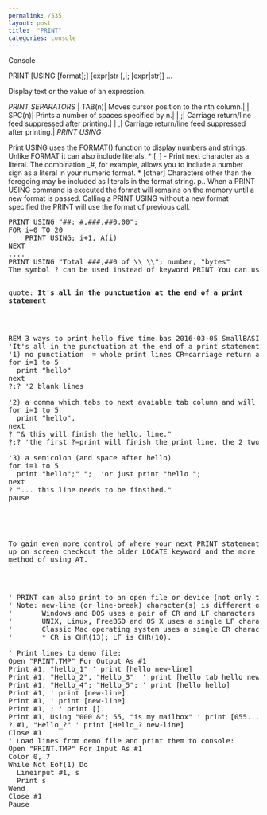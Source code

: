 ```yaml
---
permalink: /535
layout: post
title:  "PRINT"
categories: console
---
```

Console

PRINT [USING [format];] [expr|str [,|; [expr|str]] ...

Display text or the value of an expression.


*PRINT SEPARATORS*
| TAB(n)| Moves cursor position to the nth column.|
| SPC(n)| Prints a number of spaces specified by n.|
| ;| Carriage return/line feed suppressed after printing.|
| ,| Carriage return/line feed suppressed after printing.|
*PRINT USING*
<p>Print USING uses the FORMAT() function to display numbers and strings. Unlike FORMAT it can also include literals.
* [_] - Print next character as a literal. The combination _#, for example, allows you to include a number sign as a literal in your numeric format.
* [other] Characters other than the foregoing may be included as literals in the format string.
p.. When a PRINT USING command is executed the format will remains on the memory until a new format is passed. Calling a PRINT USING without a new format specified the PRINT will use the format of previous call.
<pre>PRINT USING "##: #,###,##0.00";
FOR i=0 TO 20
    PRINT USING; i+1, A(i)
NEXT
....
PRINT USING "Total ###,##0 of \\ \\"; number, "bytes"
The symbol ? can be used instead of keyword PRINT You can use 'USG' instead of 'USING'.

quote: <strong>It's all in the punctuation at the end of a print statement</strong>
<pre>

REM 3 ways to print hello five time.bas 2016-03-05 SmallBASIC 0.12.2 [B+=MGA]
'It's all in the punctuation at the end of a print statement
'1) no punctiation  = whole print lines CR=carriage return and LF=line feed, ready to go on next line
for i=1 to 5
  print "hello"
next
?:? '2 blank lines

'2) a comma which tabs to next avaiable tab column and will stay on same line until run out of coloumns
for i=1 to 5
  print "hello",
next
? "& this will finish the hello, line."
?:? 'the first ?=print will finish the print line, the 2 two are blank lines

'3) a semicolon (and space after hello)
for i=1 to 5
  print "hello";" ";  'or just print "hello ";
next
? "... this line needs to be finsihed."
pause

</pre>

To gain even more control of where your next PRINT statement will end up on screen checkout the older LOCATE keyword and the more modern method of using AT.
<pre>

' PRINT can also print to an open file or device (not only to console).
' Note: new-line (or line-break) character(s) is different on each system:
'       Windows and DOS uses a pair of CR and LF characters to terminate lines. 
'       UNIX, Linux, FreeBSD and OS X uses a single LF character only. 
'       Classic Mac operating system uses a single CR character only.
'       * CR is CHR(13); LF is CHR(10).

' Print lines to demo file:
Open "PRINT.TMP" For Output As #1
Print #1, "hello_1" ' print [hello new-line]
Print #1, "Hello_2", "Hello_3"  ' print [hello tab hello new-line]
Print #1, "Hello_4"; "Hello_5"; ' print [hello hello]
Print #1, ' print [new-line]
Print #1, ' print [new-line]
Print #1, ; ' print [].
Print #1, Using "000 &"; 55, "is my mailbox" ' print [055... new-line]
? #1, "Hello_?" ' print [Hello_? new-line]
Close #1
' Load lines from demo file and print them to console:
Open "PRINT.TMP" For Input As #1
Color 0, 7
While Not Eof(1) Do
  Lineinput #1, s
  Print s
Wend
Close #1
Pause

</pre>

